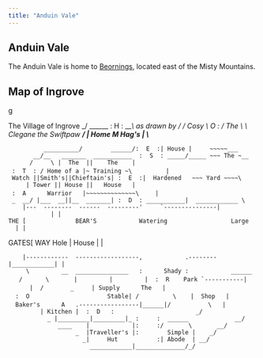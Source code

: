 ```yaml
---
title: "Anduin Vale"
---
```


## Anduin Vale

The Anduin Vale is home to [Beornings](Beorning "wikilink"), located
east of the Misty Mountains.

## Map of Ingrove

<nowiki>g

The Village of Ingrove _/ ______ : H : _____\\_ as drawn by
_/ / Cosy \\ O : / The \\ \\__ Clegane the Swiftpaw __/ \| Home M
Hag's \| \\___

`          __________/        ______/:  E  :| House |     ~~~~~___`
`       __/__   _______  ___________  :  S  : _____/_____ ~~~ The ~__`
`      /     \ |  The  ||    The    | :  T  : / Home of a |~ Training ~\    `
`     | Watch ||Smith's||Chieftain's| :  E  :|  Hardened   ~~~ Yard ~~~~\`
`     | Tower || House ||   House   | :  A      Warrior   |~~~~~~~~~~~~~~\`
`    | _  __/ |___  __||__  _______| :  D  : ___________|  ____________ \`
``     |---  --------  ------  ---------'     `---------------|            | | ``
`THE [              BEAR'S            Watering                  Large    | |`

GATES\[ WAY Hole \| House \| \|

`    |------------  ------------------,            .--------|____________| |`
`     \         __  _______________   :      Shady :            ______    /`
``       \       |         |         |  :  R    Park `-----------|      |  / ``
`       _     | Supply      The   |  :  O                      Stable| /`
`         \    |  Shop   |  Baker's      A   .-----------------|______|/`
`          \   |         | Kitchen |  :  D   :                       _/`
`           _ |_________|_________|_ :     :  ______             __/`
`              ____    |            |:     :/       \       __/`
`                   _  |Traveller's |:        Simple |    _/  `
`                     _|     Hut           :| Abode  | __/`
`                       ____________|______________/_/`

</pre>